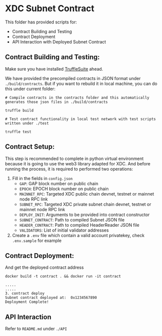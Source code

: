 # XDC Subnet Contract
This folder has provided scripts for:
- Contract Building and Testing
- Contract Deployment
- API Interaction with Deployed Subnet Contract

## Contract Building and Testing:
Make sure you have installed [TruffleSuite](https://trufflesuite.com/docs/truffle/how-to/install/) ahead.

We have provided the precompiled contracts in JSON format under `./build/contracts`. But if you want to rebuild it in local machine, you can do this under current folder:
```
# Compile contracts in the contracts folder and this automatically generates those json files in ./build/contracts

truffle build

# Test contract functionality in local test network with test scripts written under ./test

truffle test
```

## Contract Setup:
This step is recommended to complete in python virtual environment because it is going to use the web3 library adapted for XDC. And before running the process, it is required to performed two operations:
1. Fill in the fields in `config.json`
    * `GAP`: GAP block number on public chain
    * `EPOCH`: EPOCH block number on public chain
    * `MAINNET_RPC`: Targeted XDC public chain devnet, testnet or mainnet node RPC link
    * `SUBNET_RPC`: Targeted XDC private subnet chain devnet, testnet or mainnet node RPC link
    * `DEPLOY_INIT`: Arguments to be provided into contract constructor
    * `SUBNET_CONTRACT`: Path to compiled Subnet JSON file 
    * `HEADER_CONTRACT`: Path to compiled HeaderReader JSON file
    * `VALIDATORS`: List of initial validator addresses
2. Create a `.env` file which contain a valid account privatekey, check `.env.sample` for example


## Contract Deployment:
And get the deployed contract address
```
docker build -t contract . && docker run -it contract

.....
.....
3. contract deploy
Subnet contract deployed at:  0x1234567890
Deployment Complete!
```

## API Interaction
Refer to `README.md` under `./API`

